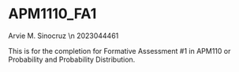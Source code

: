 # APM1110_FA1
Arvie M. Sinocruz \n
2023044461

This is for the completion for Formative Assessment #1 in APM110 or Probability and Probability Distribution.
